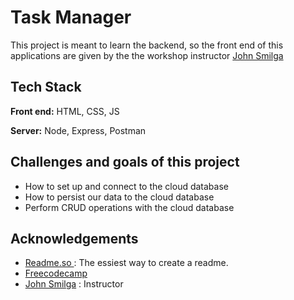 # Task Manager

This project is meant to learn the backend, so the front end of this applications are given by the the workshop instructor [John Smilga](https://www.johnsmilga.com/)

## Tech Stack

**Front end:** HTML, CSS, JS

**Server:** Node, Express, Postman

## Challenges and goals of this project

- How to set up and connect to the cloud database
- How to persist our data to the cloud database
- Perform CRUD operations with the cloud database

## Acknowledgements

- [Readme.so ](https://readme.so/) : The essiest way to create a readme.
- [Freecodecamp](https://www.freecodecamp.org/)
- [John Smilga](https://www.johnsmilga.com/) : Instructor
